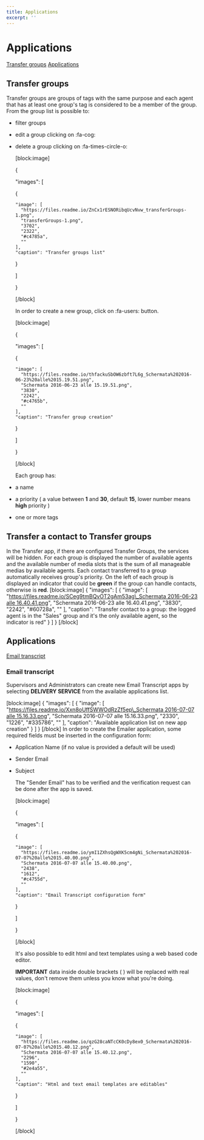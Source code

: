 ```yaml
---
title: Applications
excerpt: ''
---
```


# Applications

[Transfer groups](applications.md#section-transfer-groups) [Applications](applications.md#section-applications)

## Transfer groups

Transfer groups are groups of tags with the same purpose and each agent that has at least one group's tag is considered to be a member of the group. From the group list is possible to:

* filter groups
* edit a group clicking on :fa-cog:
* delete a group clicking on :fa-times-circle-o:  

  \[block:image\]

  {

  "images": \[

    {

  ```text
  "image": [
    "https://files.readme.io/ZnCx1rESNORibqUcvNvw_transferGroups-1.png",
    "transferGroups-1.png",
    "3702",
    "2322",
    "#c4785a",
    ""
  ],
  "caption": "Transfer groups list"
  ```

    }

  \]

  }

  \[/block\]

  In order to create a new group, click on :fa-users: button.

  \[block:image\]

  {

  "images": \[

    {

  ```text
  "image": [
    "https://files.readme.io/thfackuSbOW6zbft7L6g_Schermata%202016-06-23%20alle%2015.19.51.png",
    "Schermata 2016-06-23 alle 15.19.51.png",
    "3830",
    "2242",
    "#c4765b",
    ""
  ],
  "caption": "Transfer group creation"
  ```

    }

  \]

  }

  \[/block\]

  Each group has:

* a name
* a priority \( a value between **1** and **30**, default **15**, lower number means **high** priority \)
* one or more tags

## Transfer a contact to Transfer groups

In the Transfer app, if there are configured Transfer Groups, the services will be hidden. For each group is displayed the number of available agents and the available number of media slots that is the sum of all manageable medias by available agents. Each contact transferred to a group automatically receives group's priority. On the left of each group is displayed an indicator that could be **green** if the group can handle contacts, otherwise is **red**. \[block:image\] { "images": \[ { "image": \[ "[https://files.readme.io/SCeg9tmBQvOT2gAm53ag\_Schermata 2016-06-23 alle 16.40.41.png](https://files.readme.io/SCeg9tmBQvOT2gAm53ag_Schermata%202016-06-23%20alle%2016.40.41.png)", "Schermata 2016-06-23 alle 16.40.41.png", "3830", "2242", "\#60728a", "" \], "caption": "Transfer contact to a group: the logged agent is in the \"Sales\" group and it's the only available agent, so the indicator is red" } \] } \[/block\]

## Applications

[Email transcript](applications.md#section-email-transcript)

### Email transcript

Supervisors and Administrators can create new Email Transcript apps by selecting **DELIVERY SERVICE** from the available applications list.

\[block:image\] { "images": \[ { "image": \[ "[https://files.readme.io/Xxn8oUffSWWOdRzZf5ep\_Schermata 2016-07-07 alle 15.16.33.png](https://files.readme.io/Xxn8oUffSWWOdRzZf5ep_Schermata%202016-07-07%20alle%2015.16.33.png)", "Schermata 2016-07-07 alle 15.16.33.png", "2330", "1226", "\#335786", "" \], "caption": "Available application list on new app creation" } \] } \[/block\] In order to create the Emailer application, some required fields must be inserted in the configuration form:

* Application Name \(if no value is provided a default will be used\)
* Sender Email
* Subject

  The "Sender Email" has to be verified and the verification request can be done after the app is saved.

  \[block:image\]

  {

  "images": \[

    {

  ```text
  "image": [
    "https://files.readme.io/ymI1ZXhsQgWXK5cm4gNi_Schermata%202016-07-07%20alle%2015.40.00.png",
    "Schermata 2016-07-07 alle 15.40.00.png",
    "2438",
    "1612",
    "#c4755d",
    ""
  ],
  "caption": "Email Transcript configuration form"
  ```

    }

  \]

  }

  \[/block\]

  It's also possible to edit html and text templates using a web based code editor.

  **IMPORTANT** data inside double brackets \(  \) will be replaced with real values, don't remove them unless you know what you're doing.

  \[block:image\]

  {

  "images": \[

    {

  ```text
  "image": [
    "https://files.readme.io/qzG28caNTcCK0cDy8ex0_Schermata%202016-07-07%20alle%2015.40.12.png",
    "Schermata 2016-07-07 alle 15.40.12.png",
    "2296",
    "1590",
    "#2e4a55",
    ""
  ],
  "caption": "Html and text email templates are editables"
  ```

    }

  \]

  }

  \[/block\]

